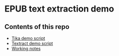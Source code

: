 # EPUB text extraction demo

## Contents of this repo

- [Tika demo script](./scripts/extract-tika.py)
- [Textract demo script](./scripts/extract-textract.py)
- [Working notes](./doc/notes.md)
  